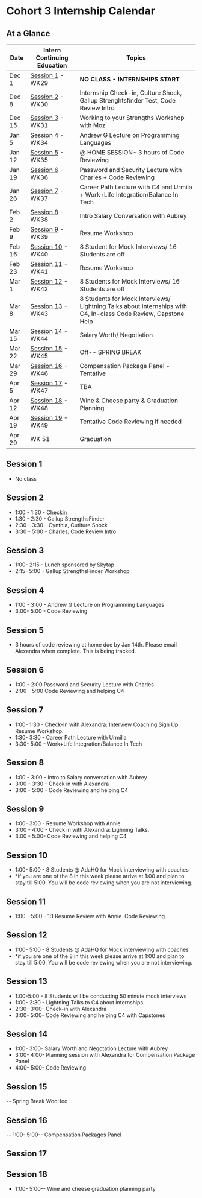 # Cohort 3 Internship Calendar

## At a Glance

Date    | Intern Continuing Education         | Topics
--------|-------------------------------------|-----------------------------
Dec 1   | [Session 1](#session-1) - WK29 | **NO CLASS - INTERNSHIPS START**
Dec 8   | [Session 2](#session-2) - WK30 | Internship Check-in, Culture Shock, Gallup Strenghtsfinder Test, Code Review Intro
Dec 15  | [Session 3](#session-3) - WK31 | Working to your Strengths Workshop with Moz
Jan 5   | [Session 4](#session-4) - WK34 | Andrew G Lecture on Programming Languages   
Jan 12  | [Session 5](#session-5) - WK35 | @ HOME SESSION- 3 hours of Code Reviewing
Jan 19  | [Session 6](#session-6) - WK36 | Password and Security Lecture with Charles + Code Reviewing
Jan 26  | [Session 7](#session-7) - WK37 | Career Path Lecture with C4 and Urmila + Work+Life Integration/Balance In Tech
Feb 2   | [Session 8](#session-8) - WK38 | Intro Salary Conversation with Aubrey
Feb 9   | [Session 9](#session-9) - WK39 | Resume Workshop
Feb 16  | [Session 10](#session-10) - WK40 | 8 Student for Mock Interviews/ 16 Students are off
Feb 23  | [Session 11](#session-11) - WK41 | Resume Workshop
Mar 1   | [Session 12](#session-12) - WK42 | 8 Students for Mock Interviews/ 16 Students are off  
Mar 8   | [Session 13](#session-13) - WK43 | 8 Students for Mock Interviews/ Lightning Talks about Internships with C4, In-class Code Review, Capstone Help
Mar 15  | [Session 14](#session-14) - WK44 | Salary Worth/ Negotiation
Mar 22  | [Session 15](#session-15) - WK45 | Off-- SPRING BREAK
Mar 29  | [Session 16](#session-16) - WK46 | Compensation Package Panel - Tentative
Apr 5   | [Session 17](#session-17) - WK47 | TBA
Apr 12  | [Session 18](#session-18) - WK48 |Wine & Cheese party & Graduation Planning
Apr 19  | [Session 19](#session-19) - WK49 | Tentative Code Reviewing if needed
Apr 29  | WK 51 | Graduation

## Session 1
- No class

## Session 2
- 1:00 - 1:30 - Checkin
- 1:30 - 2:30 - Gallup StrengthsFinder
- 2:30 - 3:30 - Cynthia, Cutlture Shock
- 3:30 - 5:00 - Charles, Code Review Intro

## Session 3
- 1:00- 2:15 - Lunch sponsored by Skytap
- 2:15- 5:00 - Gallup StrengthsFinder Workshop

## Session 4
- 1:00 - 3:00 -  Andrew G Lecture on Programming Languages
- 3:00- 5:00 - Code Reviewing

## Session 5
- 3 hours of code reviewing at home due by Jan 14th. Please email Alexandra when complete.  This is being tracked.

## Session 6
- 1:00 - 2:00 Password and Security Lecture with Charles
- 2:00 - 5:00 Code Reviewing and helping C4

## Session 7
- 1:00- 1:30 -  Check-In with Alexandra: Interview Coaching Sign Up. Resume Workshop.
- 1:30- 3:30 - Career Path Lecture with Urmilla
- 3:30- 5:00 - Work+Life Integration/Balance In Tech

## Session 8
- 1:00 - 3:00 - Intro to Salary conversation with Aubrey
- 3:00 - 3:30 - Check in with Alexandra
- 3:00 - 5:00 - Code Reviewing and helping C4

## Session 9
- 1:00- 3:00 - Resume Workshop with Annie
- 3:00 - 4:00 - Check in with Alexandra: Lighning Talks.
- 3:00 - 5:00- Code Reviewing and helping C4

## Session 10
- 1:00- 5:00 - 8 Students @ AdaHQ for Mock interviewing with coaches
- *if you are one of the 8 in this week please arrive at 1:00 and plan to stay till 5:00. You will be code reviewing when you are not interviewing.  

## Session 11
- 1:00 - 5:00 - 1:1 Resume Review with Annie. Code Reviewing

## Session 12
- 1:00- 5:00 - 8 Students @ AdaHQ for Mock interviewing with coaches
- *if you are one of the 8 in this week please arrive at 1:00 and plan to stay till 5:00. You will be code reviewing when you are not interviewing.

## Session 13
- 1:00-5:00 - 8 Students will be conducting 50 minute mock interviews
- 1:00- 2:30 - Lightning Talks to C4 about internships
- 2:30- 3:00- Check-in with Alexandra
- 3:00- 5:00- Code Reviewing and helping C4 with Capstones

## Session 14
- 1:00- 3:00- Salary Worth and Negotation Lecture with Aubrey
- 3:00- 4:00- Planning session with Alexandra for Compensation Package Panel
- 4:00- 5:00- Code Reviewing

## Session 15
-- Spring Break WooHoo

## Session 16
-- 1:00- 5:00-- Compensation Packages Panel

## Session 17

## Session 18
- 1:00- 5:00-- Wine and cheese graduation planning party
